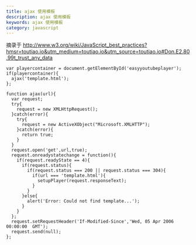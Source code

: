 ```yaml
---
title: ajax 使用模板
description: ajax 使用模板
keywords: ajax 使用模板
category: javascript
---
```

摘录于 <http://www.w3.org/wiki/JavaScript_best_practices?hmsr=toutiao.io&utm_medium=toutiao.io&utm_source=toutiao.io#Don.E2.80.99t_trust_any_data>

    var playercontainer = document.getElementById('easyyoutubeplayer');
    if(playercontainer){
      ajax('template.html');
    }; 
    
    function ajax(url){
      var request;
      try{
        request = new XMLHttpRequest();
      }catch(error){
        try{
          request = new ActiveXObject("Microsoft.XMLHTTP");
        }catch(error){
          return true;
        }
      }
      request.open('get',url,true);
      request.onreadystatechange = function(){
        if(request.readyState == 4){
          if(request.status){ 
            if(request.status === 200 || request.status === 304){
              if(url === 'template.html'){
                setupPlayer(request.responseText);
              }
            }
          }else{
            alert('Error: Could not find template...');
          }
        }
      };
      request.setRequestHeader('If-Modified-Since','Wed, 05 Apr 2006 00:00:00  GMT');
      request.send(null);
    };
